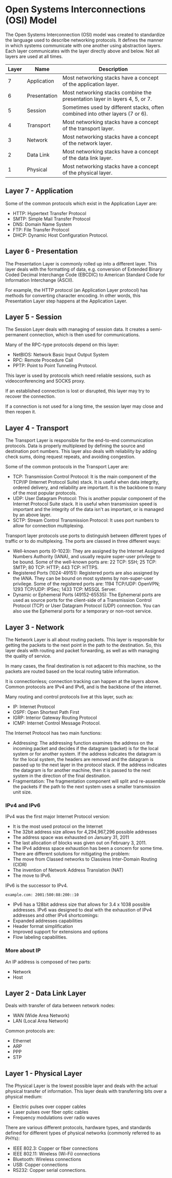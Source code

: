 # Open Systems Interconnections (OSI) Model

The Open Systems Interconnection (OSI) model was created to standardize the language used to describe networking protocols. It defines the manner in which systems communicate with one another using abstraction layers. Each layer communicates with the layer directly above and below. Not all layers are used at all times.

| Layer | Name         | Description                                                                    |
|-------|--------------|--------------------------------------------------------------------------------|
|   7   | Application  | Most networking stacks have a concept of the application layer.                |
|   6   | Presentation | Most networking stacks combine the presentation layer in layers 4, 5, or 7.    |
|   5   | Session      | Sometimes used by different stacks, often combined into other layers (7 or 6). |
|   4   | Transport    | Most networking stacks have a concept of the transport layer.                  |
|   3   | Network      | Most networking stacks have a concept of the network layer.                    |
|   2   | Data Link    | Most networking stacks have a concept of the data link layer.                  |
|   1   | Physical     | Most networking stacks have a concept of the physical layer.                   |

## Layer 7 - Application

Some of the common protocols which exist in the Application Layer are:

* HTTP: Hypertext Transfer Protocol
* SMTP: Simple Mail Transfer Protocol
* DNS: Domain Name System
* FTP: File Transfer Protocol
* DHCP: Dynamic Host Configuration Protocol.

## Layer 6 - Presentation

The Presentation Layer is commonly rolled up into a different layer. This layer deals with the formatting of data, e.g. conversion of Extended Binary Coded Decimal Interchange Code (EBCDIC) to American Standard Code for Information Interchange (ASCII).

For example, the HTTP protocol (an Application Layer protocol) has methods for converting character encoding. In other words, this Presentation Layer step happens at the Application Layer.

## Layer 5 - Session

The Session Layer deals with managing of session data. It creates a semi-permanent connection, which is then used for communications.

Many of the RPC-type protocols depend on this layer:

* NetBIOS: Network Basic Input Output System
* RPC: Remote Procedure Call
* PPTP: Point to Point Tunneling Protocol.

This layer is used by protocols which need reliable sessions, such as videoconferencing and SOCKS proxy.

If an established connection is lost or disrupted, this layer may try to recover the connection.

If a connection is not used for a long time, the session layer may close and then reopen it.

## Layer 4 - Transport

The Transport Layer is responsible for the end-to-end communication protocols. Data is properly multiplexed by defining the source and destination port numbers. This layer also deals with reliability by adding check sums, doing request repeats, and avoiding congestion.

Some of the common protocols in the Transport Layer are:

* TCP: Transmission Control Protocol: It is the main component of the TCP/IP (Internet Protocol Suite) stack. It is useful when data integrity, ordered delivery, and reliability are important. It is the backbone to many of the most popular protocols.
* UDP: User Datagram Protocol: This is another popular component of the Internet Protocol Suite stack. It is useful when transmission speed is important and the integrity of the data isn't as important, or is managed by an above layer.
* SCTP: Stream Control Transmission Protocol: It uses port numbers to allow for connection multiplexing.

Transport layer protocols use ports to distinguish between different types of traffic or to do multiplexing. The ports are classed in three different ways:

* Well-known ports (0-1023): They are assigned by the Internet Assigned Numbers Authority (IANA), and usually require super-user privilege to be bound. Some of the well-known ports are: 22 TCP: SSH; 25 TCP: SMTP; 80 TCP: HTTP; 443 TCP: HTTPS.
* Registered Ports (1024-49151): Registered ports are also assigned by the IANA. They can be bound on most systems by non-super-user privilege. Some of the registered ports are: 1194 TCP/UDP: OpenVPN; 1293 TCP/UDP: IPSec; 1433 TCP: MSSQL Server.
* Dynamic or Ephemeral Ports (49152-65535): The Ephemeral ports are used as source ports for the client-side of a Transmission Control Protocol (TCP) or User Datagram Protocol (UDP) connection. You can also use the Ephemeral ports for a temporary or non-root service.

## Layer 3 - Network

The Network Layer is all about routing packets. This layer is responsible for getting the packets to the next point in the path to the destination. So, this layer deals with routing and packet forwarding, as well as with managing the quality of service.

In many cases, the final destination is not adjacent to this machine, so the packets are routed based on the local routing table information.

It is connectionless; connection tracking can happen at the layers above. Common protocols are IPv4 and IPv6, and is the backbone of the internet.

Many routing and control protocols live at this layer, such as:

* IP: Internet Protocol
* OSPF: Open Shortest Path First
* IGRP: Interior Gateway Routing Protocol
* ICMP: Internet Control Message Protocol.

The Internet Protocol has two main functions:

* Addressing: The addressing function examines the address on the incoming packet and decides if the datagram (packet) is for the local system or for another system. If the address indicates the datagram is for the local system, the headers are removed and the datagram is passed up to the next layer in the protocol stack. If the address indicates the datagram is for another machine, then it is passed to the next system in the direction of the final destination.
* Fragmentation: The fragmentation component will split and re-assemble the packets if the path to the next system uses a smaller transmission unit size.

### IPv4 and IPv6

IPv4 was the first major Internet Protocol version:

* It is the most used protocol on the Internet
* The 32bit address size allows for 4,294,967,296 possible addresses
* The address space was exhausted on January 31, 2011
* The last allocation of blocks was given out on February 3, 2011.
* The IPv4 address space exhaustion has been a concern for some time. There are different solutions for mitigating the problem:
* The move from Classed networks to Classless Inter-Domain Routing (CIDR)
* The invention of Network Address Translation (NAT)
* The move to IPv6.

IPv6 is the successor to IPv4.

```plaintext
example.com: 2001:500:88:200::10
```

* IPv6 has a 128bit address size that allows for 3.4 x 1038 possible addresses. IPv6 was designed to deal with the exhaustion of IPv4 addresses and other IPv4 shortcomings:
* Expanded addresses capabilities
* Header format simplification
* Improved support for extensions and options
* Flow labeling capabilities.

### More about IP

An IP address is composed of two parts:

* Network
* Host

## Layer 2 - Data Link Layer

Deals with transfer of data between network nodes:

* WAN (Wide Area Network)
* LAN (Local Area Network)

Common protocols are:

* Ethernet
* ARP
* PPP
* STP

## Layer 1 - Physical Layer

The Physical Layer is the lowest possible layer and deals with the actual physical transfer of information. This layer deals with transferring bits over a physical medium:

* Electric pulses over copper cables
* Laser pulses over fiber optic cables
* Frequency modulations over radio waves

There are various different protocols, hardware types, and standards defined for different types of physical networks (commonly referred to as PHYs):

* IEEE 802.3: Copper or fiber connections
* IEEE 802.11: Wireless (Wi-Fi) connections
* Bluetooth: Wireless connections
* USB: Copper connections
* RS232: Copper serial connections.
